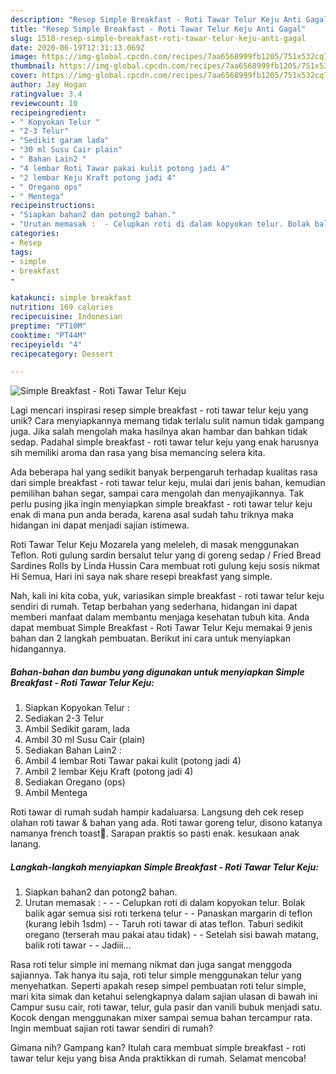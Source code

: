 ```yaml
---
description: "Resep Simple Breakfast - Roti Tawar Telur Keju Anti Gagal"
title: "Resep Simple Breakfast - Roti Tawar Telur Keju Anti Gagal"
slug: 1518-resep-simple-breakfast-roti-tawar-telur-keju-anti-gagal
date: 2020-06-19T12:31:13.069Z
image: https://img-global.cpcdn.com/recipes/7aa6568999fb1205/751x532cq70/simple-breakfast-roti-tawar-telur-keju-foto-resep-utama.jpg
thumbnail: https://img-global.cpcdn.com/recipes/7aa6568999fb1205/751x532cq70/simple-breakfast-roti-tawar-telur-keju-foto-resep-utama.jpg
cover: https://img-global.cpcdn.com/recipes/7aa6568999fb1205/751x532cq70/simple-breakfast-roti-tawar-telur-keju-foto-resep-utama.jpg
author: Jay Hogan
ratingvalue: 3.4
reviewcount: 10
recipeingredient:
- " Kopyokan Telur "
- "2-3 Telur"
- "Sedikit garam lada"
- "30 ml Susu Cair plain"
- " Bahan Lain2 "
- "4 lembar Roti Tawar pakai kulit potong jadi 4"
- "2 lembar Keju Kraft potong jadi 4"
- " Oregano ops"
- " Mentega"
recipeinstructions:
- "Siapkan bahan2 dan potong2 bahan."
- "Urutan memasak :  - Celupkan roti di dalam kopyokan telur. Bolak balik agar semua sisi roti terkena telur - Panaskan margarin di teflon (kurang lebih 1sdm) - Taruh roti tawar di atas teflon. Taburi sedikit oregano (terserah mau pakai atau tidak) - Setelah sisi bawah matang, balik roti tawar  Jadiii..."
categories:
- Resep
tags:
- simple
- breakfast
- 

katakunci: simple breakfast  
nutrition: 169 calories
recipecuisine: Indonesian
preptime: "PT10M"
cooktime: "PT44M"
recipeyield: "4"
recipecategory: Dessert

---
```



![Simple Breakfast - Roti Tawar Telur Keju](https://img-global.cpcdn.com/recipes/7aa6568999fb1205/751x532cq70/simple-breakfast-roti-tawar-telur-keju-foto-resep-utama.jpg)

Lagi mencari inspirasi resep simple breakfast - roti tawar telur keju yang unik? Cara menyiapkannya memang tidak terlalu sulit namun tidak gampang juga. Jika salah mengolah maka hasilnya akan hambar dan bahkan tidak sedap. Padahal simple breakfast - roti tawar telur keju yang enak harusnya sih memiliki aroma dan rasa yang bisa memancing selera kita.

Ada beberapa hal yang sedikit banyak berpengaruh terhadap kualitas rasa dari simple breakfast - roti tawar telur keju, mulai dari jenis bahan, kemudian pemilihan bahan segar, sampai cara mengolah dan menyajikannya. Tak perlu pusing jika ingin menyiapkan simple breakfast - roti tawar telur keju enak di mana pun anda berada, karena asal sudah tahu triknya maka hidangan ini dapat menjadi sajian istimewa.

Roti Tawar Telur Keju Mozarela yang meleleh, di masak menggunakan Teflon. Roti gulung sardin bersalut telur yang di goreng sedap / Fried Bread Sardines Rolls by Linda Hussin Cara membuat roti gulung keju sosis nikmat Hi Semua, Hari ini saya nak share resepi breakfast yang simple.


Nah, kali ini kita coba, yuk, variasikan simple breakfast - roti tawar telur keju sendiri di rumah. Tetap berbahan yang sederhana, hidangan ini dapat memberi manfaat dalam membantu menjaga kesehatan tubuh kita. Anda dapat membuat Simple Breakfast - Roti Tawar Telur Keju memakai 9 jenis bahan dan 2 langkah pembuatan. Berikut ini cara untuk menyiapkan hidangannya.

<!--inarticleads1-->

##### Bahan-bahan dan bumbu yang digunakan untuk menyiapkan Simple Breakfast - Roti Tawar Telur Keju:

1. Siapkan  Kopyokan Telur :
1. Sediakan 2-3 Telur
1. Ambil Sedikit garam, lada
1. Ambil 30 ml Susu Cair (plain)
1. Sediakan  Bahan Lain2 :
1. Ambil 4 lembar Roti Tawar pakai kulit (potong jadi 4)
1. Ambil 2 lembar Keju Kraft (potong jadi 4)
1. Sediakan  Oregano (ops)
1. Ambil  Mentega


Roti tawar di rumah sudah hampir kadaluarsa. Langsung deh cek resep olahan roti tawar &amp; bahan yang ada. Roti tawar goreng telur, disono katanya namanya french toast🤩. Sarapan praktis so pasti enak. kesukaan anak lanang. 

<!--inarticleads2-->

##### Langkah-langkah menyiapkan Simple Breakfast - Roti Tawar Telur Keju:

1. Siapkan bahan2 dan potong2 bahan.
1. Urutan memasak : -  - - Celupkan roti di dalam kopyokan telur. Bolak balik agar semua sisi roti terkena telur - - Panaskan margarin di teflon (kurang lebih 1sdm) - - Taruh roti tawar di atas teflon. Taburi sedikit oregano (terserah mau pakai atau tidak) - - Setelah sisi bawah matang, balik roti tawar -  - Jadiii...


Rasa roti telur simple ini memang nikmat dan juga sangat menggoda sajiannya. Tak hanya itu saja, roti telur simple menggunakan telur yang menyehatkan. Seperti apakah resep simpel pembuatan roti telur simple, mari kita simak dan ketahui selengkapnya dalam sajian ulasan di bawah ini  Campur susu cair, roti tawar, telur, gula pasir dan vanili bubuk menjadi satu. Kocok dengan menggunakan mixer sampai semua bahan tercampur rata. Ingin membuat sajian roti tawar sendiri di rumah? 

Gimana nih? Gampang kan? Itulah cara membuat simple breakfast - roti tawar telur keju yang bisa Anda praktikkan di rumah. Selamat mencoba!
